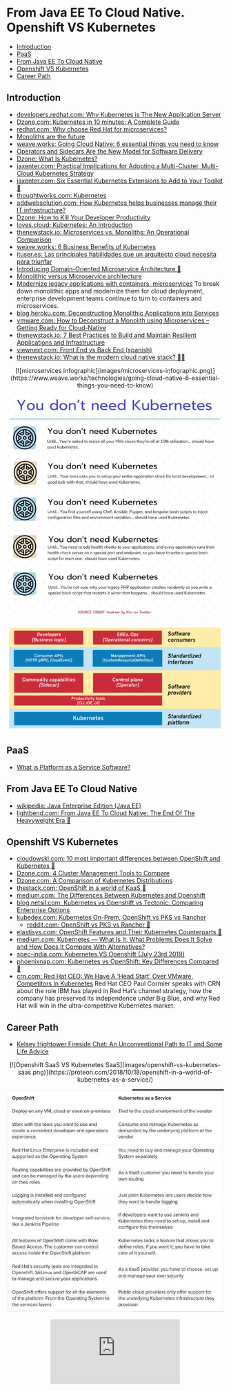 # From Java EE To Cloud Native. Openshift VS Kubernetes
- [Introduction](#introduction)
- [PaaS](#paas)
- [From Java EE To Cloud Native](#from-java-ee-to-cloud-native)
- [Openshift VS Kubernetes](#openshift-vs-kubernetes)
- [Career Path](#career-path)

## Introduction
* [developers.redhat.com: Why Kubernetes is The New Application Server](https://developers.redhat.com/blog/2018/06/28/why-kubernetes-is-the-new-application-server/)
* [Dzone.com: Kubernetes in 10 minutes: A Complete Guide](https://dzone.com/articles/kubernetes-in-10-minutes-a-complete-guide-to-look)
* [redhat.com: Why choose Red Hat for microservices?](https://www.redhat.com/en/topics/microservices/why-choose-red-hat-microservices)
* [Monoliths are the future](https://changelog.com/posts/monoliths-are-the-future)
* [weave.works: Going Cloud Native: 6 essential things you need to know](https://www.weave.works/technologies/going-cloud-native-6-essential-things-you-need-to-know/)
* [Operators and Sidecars Are the New Model for Software Delivery](https://thenewstack.io/operators-and-sidecars-are-the-new-model-for-software-delivery/)
* [Dzone: What Is Kubernetes?](https://dzone.com/articles/what-is-kubernetes-in-devops) 
* [jaxenter.com: Practical Implications for Adopting a Multi-Cluster, Multi-Cloud Kubernetes Strategy](https://jaxenter.com/kubernetes-practical-implications-171647.html)
* [jaxenter.com: Six Essential Kubernetes Extensions to Add to Your Toolkit 🌟](https://jaxenter.com/kubernetes-extensions-172215.html)
* [thoughtworks.com: Kubernetes](https://www.thoughtworks.com/radar/platforms/kubernetes)
* [addwebsolution.com: How Kubernetes helps businesses manage their IT infrastructure?](https://addwebsolution.com/blog/how-kubernetes-helps-businesses-manage-their-it-infrastructure)
* [Dzone: How to Kill Your Developer Productivity](https://dzone.com/articles/how-to-kill-your-developer-productivity-humanitec)
* [loves.cloud: Kubernetes: An Introduction](https://loves.cloud/kubernetes-an-introduction/)
* [thenewstack.io: Microservices vs. Monoliths: An Operational Comparison](https://thenewstack.io/microservices-vs-monoliths-an-operational-comparison/)
* [weave.works: 6 Business Benefits of Kubernetes](https://www.weave.works/blog/6-business-benefits-of-kubernetes)
* [ituser.es: Las principales habilidades que un arquitecto cloud necesita para triunfar](https://www.ituser.es/opinion/2020/07/las-principales-habilidades-que-un-arquitecto-cloud-necesita-para-triunfar)
* [Introducing Domain-Oriented Microservice Architecture 🌟](https://eng.uber.com/microservice-architecture/)
* [Monolithic versus Microservice architecture](https://www.enterprisetimes.co.uk/2020/07/23/monolithic-versus-microservice-architecture)
* [Modernize legacy applications with containers, microservices](https://searchcloudcomputing.techtarget.com/feature/Modernize-legacy-applications-with-containers-microservices) To break down monolithic apps and modernize them for cloud deployment, enterprise development teams continue to turn to containers and microservices.
* [blog.heroku.com: Deconstructing Monolithic Applications into Services](https://blog.heroku.com/monolithic-applications-into-services)
* [vmware.com: How to Deconstruct a Monolith using Microservices – Getting Ready for Cloud-Native](https://blogs.vmware.com/vov/2018/08/06/how-to-deconstruct-a-monolith-using-microservices-getting-ready-for-cloud-native/)
* [thenewstack.io: 7 Best Practices to Build and Maintain Resilient Applications and Infrastructure](https://thenewstack.io/7-best-practices-to-build-and-maintain-resilient-applications-and-infrastructure/)
* [viewnext.com: Front End vs Back End (spanish)](https://www.viewnext.com/front-end-vs-back-end/)
* [thenewstack.io: What is the modern cloud native stack? 🌟🌟](https://thenewstack.io/what-is-the-modern-cloud-native-stack/)

<center>
[![microservices infographic](images/microservices-infographic.png)](https://www.weave.works/technologies/going-cloud-native-6-essential-things-you-need-to-know)

[![you dont need kubenetes](images/you_dont_need_kubernetes.jpg)](https://twitter.com/a_sykim)

[![sw consumers](images/softwareconsumers-1.png)](https://thenewstack.io/operators-and-sidecars-are-the-new-model-for-software-delivery)
</center>

## PaaS
- [What is Platform as a Service Software?](https://www.trustradius.com/platform-as-a-service-paas)

## From Java EE To Cloud Native
- [wikipedia: Java Enterprise Edition (Java EE)](https://en.wikipedia.org/wiki/Java_Platform,_Enterprise_Edition)
- [lightbend.com: From Java EE To Cloud Native: The End Of The Heavyweight Era 🌟](https://www.lightbend.com/white-papers-and-reports/java-ee-to-cloud-native-modernization)

## Openshift VS Kubernetes
* [cloudowski.com: 10 most important differences between OpenShift and Kubernetes 🌟](https://cloudowski.com/articles/10-differences-between-openshift-and-kubernetes/)
* [Dzone.com: 4 Cluster Management Tools to Compare](https://dzone.com/articles/4-cluster-management-tools-to-compare)
* [Dzone.com: A Comparison of Kubernetes Distributions](https://dzone.com/articles/kubernetes-distributions-how-do-i-choose-one)
* [thestack.com: OpenShift in a world of KaaS 🌟](https://techerati.com/the-stack-archive/cloud/2018/10/18/openshift-in-a-world-of-kaas/)
* [medium.com: The Differences Between Kubernetes and Openshift](https://medium.com/levvel-consulting/the-differences-between-kubernetes-and-openshift-ae778059a90e)
* [blog.netsil.com: Kubernetes vs Openshift vs Tectonic: Comparing Enterprise Options](https://blog.netsil.com/kubernetes-vs-openshift-vs-tectonic-comparing-enterprise-options-e3a34dc60519)
* [kubedex.com: Kubernetes On-Prem, OpenShift vs PKS vs Rancher](https://kubedex.com/redhat-openshift-vs-pivotal-pks-vs-rancher/)
    * [reddit.com: OpenShift vs PKS vs Rancher 🌟](https://www.reddit.com/r/kubernetes/comments/9qxeuw/openshift_vs_pks_vs_rancher/)
* [elastisys.com: OpenShift Features and Their Kubernetes Counterparts 🌟](https://elastisys.com/2018/11/06/openshift-features-kubernetes-counterparts/)
* [medium.com: Kubernetes — What Is It, What Problems Does It Solve and How Does It Compare With Alternatives?](https://medium.com/@srikanth.k/kubernetes-what-is-it-what-problems-does-it-solve-how-does-it-compare-with-its-alternatives-937fe80b754f)
* [spec-india.com: Kubernetes VS Openshift (July 23rd 2019)](https://www.spec-india.com/blog/kubernetes-vs-openshift)
* [phoenixnap.com: Kubernetes vs OpenShift: Key Differences Compared 🌟](https://phoenixnap.com/blog/kubernetes-vs-openshift)
* [crn.com: Red Hat CEO: We Have A ‘Head Start’ Over VMware, Competitors In Kubernetes](https://www.crn.com/slide-shows/cloud/red-hat-ceo-we-have-a-head-start-over-vmware-competitors-in-kubernetes) Red Hat CEO Paul Cormier speaks with CRN about the role IBM has played in Red Hat’s channel strategy, how the company has preserved its independence under Big Blue, and why Red Hat will win in the ultra-competitive Kubernetes market.

## Career Path
- [Kelsey Hightower Fireside Chat: An Unconventional Path to IT and Some Life Advice](https://www.hashicorp.com/resources/kelsey-hightower-fireside-chat-an-unconventional-path-to-it-and-some-life-advice/?utm_source=linkedin)

<center>
[![Openshift SaaS VS Kubernetes SaaS](images/openshift-vs-kubernetes-saas.png)](https://proteon.com/2018/10/18/openshift-in-a-world-of-kubernetes-as-a-service/)

[![Openshift VS Kubernetes](images/openshift_vs_kubernetes.jpeg)](https://www.linkedin.com/feed/update/urn:li:activity:6459657167300583424)
</center>

<center>
<iframe src="https://www.youtube.com/embed/Q6i0LK4vHsU" frameborder="0" allow="accelerometer; autoplay; clipboard-write; encrypted-media; gyroscope; picture-in-picture" allowfullscreen></iframe>
</center>
